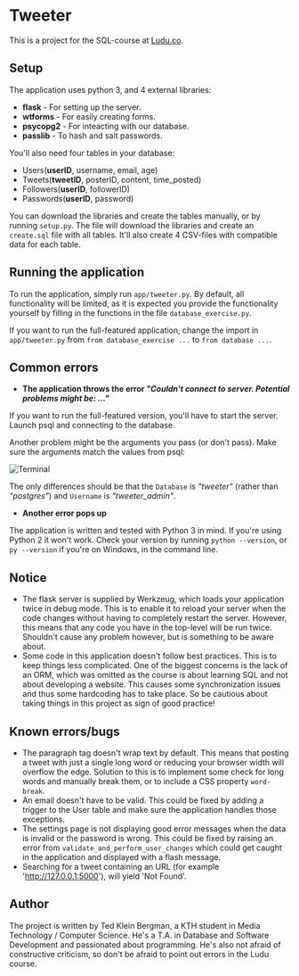 # Tweeter

This is a project for the SQL-course at [Ludu.co](https://www.ludu.co/course/lar-dig-sql).


## Setup

The application uses python 3, and 4 external libraries:
* **flask** - For setting up the server.
* **wtforms** - For easily creating forms.
* **psycopg2** - For inteacting with our database.
* **passlib** - To hash and salt passwords.


You'll also need four tables in your database:
* Users(**userID**, username, email, age)
* Tweets(**tweetID**, posterID, content, time_posted)
* Followers(**userID**, followerID)
* Passwords(**userID**, password)


You can download the libraries and create the tables manually, or by running `setup.py`. The file will download the libraries and create an `create.sql` file with all tables. It'll also create 4 CSV-files with compatible data for each table.


## Running the application

To run the application, simply run `app/tweeter.py`. By default, all functionality will be limited, as it is expected you provide the functionality yourself by filling in the functions in the file `database_exercise.py`.

If you want to run the full-featured application, change the import in `app/tweeter.py` from `from database_exercise ...` to `from database ...`. 

## Common errors
* **The application throws the error _"Couldn't connect to server. Potential problems might be: ..."_**

If you want to run the full-featured version, you'll have to start the server. Launch psql and connecting to the database.

Another problem might be the arguments you pass (or don't pass). Make sure the arguments match the values from psql:

![Terminal](https://i.imgur.com/tKTUkpG.png)

The only differences should be that the `Database` is _"tweeter"_ (rather than _"postgres"_) and `Username` is _"tweeter_admin"_.

* **Another error pops up**

The application is written and tested with Python 3 in mind. If you're using Python 2 it won't work. Check your version by running `python --version`, or `py --version` if you're on Windows, in the command line.

## Notice

* The flask server is supplied by Werkzeug, which loads your application twice in debug mode. This is to enable it to reload your server when the code changes without having to completely restart the server. However, this means that any code you have in the top-level will be run twice. Shouldn't cause any problem however, but is something to be aware about.
* Some code in this application doesn't follow best practices. This is to keep things less complicated. One of the biggest concerns is the lack of an ORM, which was omitted as the course is about learning SQL and not about developing a website. This causes some synchronization issues and thus some hardcoding has to take place. So be cautious about taking things in this project as sign of good practice!

## Known errors/bugs

* The paragraph tag doesn't wrap text by default. This means that posting a tweet with just a single long word or reducing your browser width will overflow the edge. Solution to this is to implement some check for long words and manually break them, or to include a CSS property `word-break`.
* An email doesn't have to be valid. This could be fixed by adding a trigger to the User table and make sure the application handles those exceptions.
* The settings page is not displaying good error messages when the data is invalid or the password is wrong. This could be fixed by raising an error from `validate_and_perform_user_changes` which could get caught in the application and displayed with a flash message.
* Searching for a tweet containing an URL (for example 'http://127.0.0.1:5000'), will yield 'Not Found'.

## Author

The project is written by Ted Klein Bergman, a KTH student in Media Technology / Computer Science. He's a T.A. in Database and Software Development and passionated about programming. He's also not afraid of constructive criticism, so don't be afraid to point out errors in the Ludu course.
